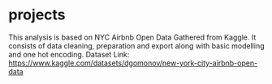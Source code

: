 # projects
This analysis is based on NYC Airbnb Open Data Gathered from Kaggle. 
It consists of data cleaning, preparation and export along with basic modelling and one hot encoding.
Dataset Link: https://www.kaggle.com/datasets/dgomonov/new-york-city-airbnb-open-data
